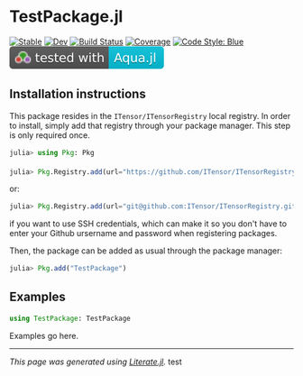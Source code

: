 # TestPackage.jl

[![Stable](https://img.shields.io/badge/docs-stable-blue.svg)](https://ITensor.github.io/TestPackage.jl/stable/)
[![Dev](https://img.shields.io/badge/docs-dev-blue.svg)](https://ITensor.github.io/TestPackage.jl/dev/)
[![Build Status](https://github.com/ITensor/TestPackage.jl/actions/workflows/Tests.yml/badge.svg?branch=main)](https://github.com/ITensor/TestPackage.jl/actions/workflows/Tests.yml?query=branch%3Amain)
[![Coverage](https://codecov.io/gh/ITensor/TestPackage.jl/branch/main/graph/badge.svg)](https://codecov.io/gh/ITensor/TestPackage.jl)
[![Code Style: Blue](https://img.shields.io/badge/code%20style-blue-4495d1.svg)](https://github.com/invenia/BlueStyle)
[![Aqua](https://raw.githubusercontent.com/JuliaTesting/Aqua.jl/master/badge.svg)](https://github.com/JuliaTesting/Aqua.jl)

## Installation instructions

This package resides in the `ITensor/ITensorRegistry` local registry.
In order to install, simply add that registry through your package manager.
This step is only required once.
```julia
julia> using Pkg: Pkg

julia> Pkg.Registry.add(url="https://github.com/ITensor/ITensorRegistry")
```
or:
```julia
julia> Pkg.Registry.add(url="git@github.com:ITensor/ITensorRegistry.git")
```
if you want to use SSH credentials, which can make it so you don't have to enter your Github ursername and password when registering packages.

Then, the package can be added as usual through the package manager:

```julia
julia> Pkg.add("TestPackage")
```

## Examples

````julia
using TestPackage: TestPackage
````

Examples go here.

---

*This page was generated using [Literate.jl](https://github.com/fredrikekre/Literate.jl).*
test
